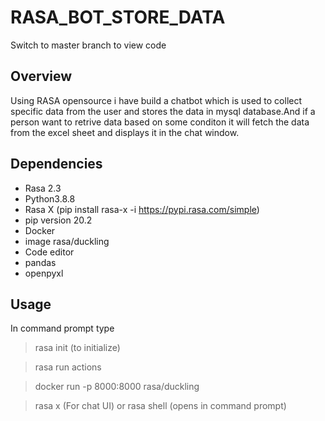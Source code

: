 # RASA_BOT_STORE_DATA
  Switch to master branch to view code

## Overview 
  Using RASA opensource i have build a chatbot which is used to collect specific data from the user and stores the data in mysql database.And if a person want to retrive data based on some conditon it will fetch the data from the excel sheet and displays it in the chat window.
 ## Dependencies
 - Rasa 2.3
 - Python3.8.8
 - Rasa X (pip install rasa-x -i https://pypi.rasa.com/simple)
 - pip version 20.2
 - Docker 
 - image rasa/duckling
 - Code editor
 - pandas
 - openpyxl
 
 ## Usage
  In command prompt type
  > rasa init (to initialize)
  
  > rasa run actions
  
  > docker run -p 8000:8000 rasa/duckling
  
  > rasa x (For chat UI) or rasa shell (opens in command prompt)
